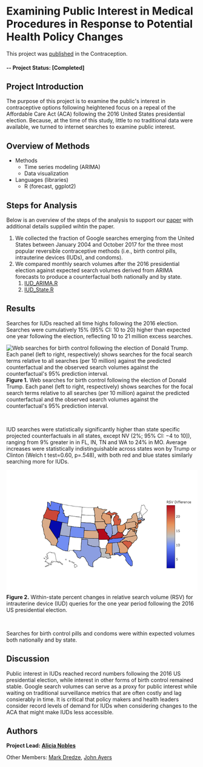 # Examining Public Interest in Medical Procedures in Response to Potential Health Policy Changes

This project was [published](https://www.contraceptionjournal.org/article/S0010-7824(18)30485-2/fulltext) in the Contraception.  

#### -- Project Status: [Completed]

## Project Introduction
The purpose of this project is to examine the public's interest in contraceptive options following heightened focus on a repeal of the Affordable Care Act (ACA) following the 2016 United States presidential election. Because, at the time of this study, little to no traditional data were available, we turned to internet searches to examine public interest. 

## Overview of Methods
* Methods
	* Time series modeling (ARIMA)
	* Data visualization
* Languages (libraries)
	* R (forecast, ggplot2)

## Steps for Analysis
Below is an overview of the steps of the analysis to support our [paper](https://www.contraceptionjournal.org/article/S0010-7824(18)30485-2/fulltext) with additional details supplied wihtin the paper.

1. We collected the fraction of Google searches emerging from the United States between January 2004 and October 2017 for the three most popular reversible contraceptive methods (i.e., birth control pills, intrauterine devices (IUDs), and condoms). 
2. We compared monthly search volumes after the 2016 presidential election against expected search volumes derived from ARIMA forecasts to produce a counterfactual both nationally and by state.
	1. [IUD\_ARIMA.R](https://github.com/a-nobles/contraception-policy-interest/blob/master/code/IUD_ARIMA.R)
	2. [IUD\_State.R](https://github.com/a-nobles/contraception-policy-interest/blob/master/code/IUD_State.R)

## Results
Searches for IUDs reached all time highs following the 2016 election. Searches were cumulatively 15% (95% CI: 10 to 20) higher than expected one year following the election, reflecting 10 to 21 million excess
searches.

![Web searches for birth control following the election of Donald Trump. Each panel (left to right, respectively) shows searches for the focal search terms relative to all searches (per
10 million) against the predicted counterfactual and the observed search volumes against the counterfactual's 95% prediction interval.](https://github.com/a-nobles/contraception-policy-interest/blob/master/figures/google_iud.png)
**Figure 1.** Web searches for birth control following the election of Donald Trump. Each panel (left to right, respectively) shows searches for the focal search terms relative to all searches (per
10 million) against the predicted counterfactual and the observed search volumes against the counterfactual's 95% prediction interval. 

&nbsp;

IUD searches were statistically significantly higher than state specific projected counterfactuals in all states, except NV (2%; 95% CI: −4 to 10]), ranging from 9% greater in in FL, IN, TN and WA to 24% in
MO. Average increases were statistically indistinguishable across states
won by Trump or Clinton (Welch t test=0.60, p=.548), with both red and blue states similarly searching more for IUDs.

![Within-state percent changes in relative search volume (RSV) for intrauterine device (IUD) queries for the one year period following the 2016 US presidential election.](https://github.com/a-nobles/contraception-policy-interest/blob/master/figures/state_difference_viz.png)
**Figure 2.** Within-state percent changes in relative search volume (RSV) for intrauterine device (IUD) queries for the one year period following the 2016 US presidential election.

&nbsp;

Searches for birth control pills and condoms were within expected volumes both nationally and by state.


## Discussion
Public interest in IUDs reached record numbers following the 2016 US presidential election, while interest in other forms of birth control remained stable. Google search volumes can serve as a proxy for public interest while waiting on traditional surveillance metrics that are often costly and lag consierably in time. It is critical that policy makers and health leaders consider record levels of demand for IUDs when considering changes to the ACA that might make IUDs less
accessible.


## Authors

**Project Lead: [Alicia Nobles](https://a-nobles.github.io/)**

Other Members: [Mark Dredze](http://www.cs.jhu.edu/~mdredze/), [John Ayers](https://www.johnwayers.com/)

